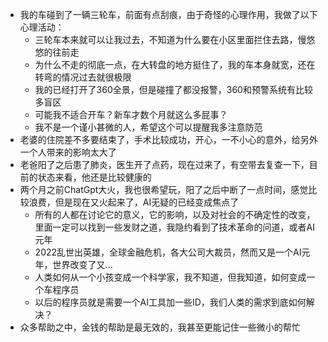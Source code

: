 - 我的车碰到了一辆三轮车，前面有点刮痕，由于奇怪的心理作用，我做了以下心理活动：
    - 三轮车本来就可以让我过去，不知道为什么要在小区里面拦住去路，慢悠悠的往前走
    - 为什么不走的彻底一点，在大转盘的地方挺住了，我的车本身就宽，还在转弯的情况过去就很极限
    - 我的已经打开了360全景，但是碰撞了都没报警，360和预警系统有比较多盲区
    - 可能我不适合开车？新车才数个月就这么多屁事？
    - 我不是一个谨小甚微的人，希望这个可以提醒我多注意防范
- 老婆的住院差不多要结束了，手术比较成功，开心，一不小心的意外，给另外一个人带来的影响太大了
- 老爸阳了之后患了肺炎，医生开了点药，现在过来了，有空带去复查一下，目前的状态来看，他还是比较健康的
- 两个月之前ChatGpt大火，我也很希望玩，阳了之后中断了一点时间，感觉比较浪费，但是现在又火起来了，AI无疑的已经变成焦点了
    - 所有的人都在讨论它的意义，它的影响，以及对社会的不确定性的改变，里面一定可以找到一些发财之道，我隐约看到了技术革命的问道，或者AI元年
    - 2022乱世出英雄，全球金融危机，各大公司大裁员，然而又是一个AI元年，世界改变了又...
    - 人类如何从一个小孩变成一个科学家，我不知道，但我知道，如何变成一个车程序员
    - 以后的程序员就是需要一个AI工具加一些ID，我们人类的需求到底如何解决？
- 众多帮助之中，金钱的帮助是最无效的，我甚至更能记住一些微小的帮忙
